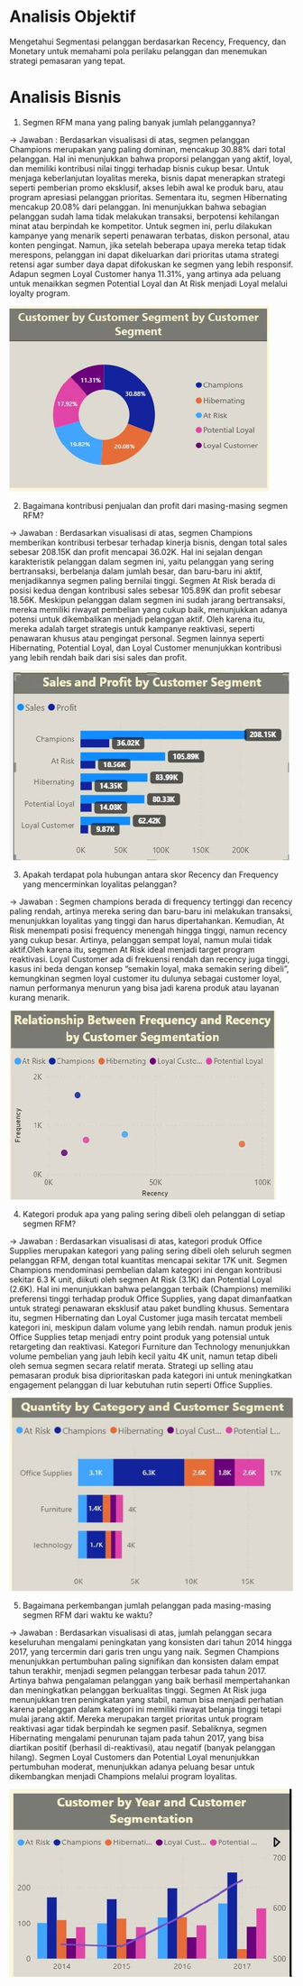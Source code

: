 # Analisis Objektif
  Mengetahui Segmentasi pelanggan berdasarkan Recency, Frequency, dan Monetary untuk memahami pola perilaku pelanggan dan menemukan strategi pemasaran yang tepat.

# Analisis Bisnis
1. Segmen RFM mana yang paling banyak jumlah pelanggannya?
   
-> Jawaban : Berdasarkan visualisasi di atas, segmen pelanggan Champions merupakan yang paling dominan, mencakup 30.88% dari total pelanggan. Hal ini menunjukkan bahwa proporsi pelanggan yang aktif, loyal, dan memiliki kontribusi nilai tinggi terhadap bisnis cukup besar. Untuk menjaga keberlanjutan loyalitas mereka, bisnis dapat menerapkan strategi seperti pemberian promo eksklusif, akses lebih awal ke produk baru, atau program apresiasi pelanggan prioritas.
Sementara itu, segmen Hibernating mencakup 20.08% dari pelanggan. Ini menunjukkan bahwa sebagian pelanggan sudah lama tidak melakukan transaksi, berpotensi kehilangan minat atau berpindah ke kompetitor. Untuk segmen ini, perlu dilakukan kampanye yang menarik seperti penawaran terbatas, diskon personal, atau konten pengingat. Namun, jika setelah beberapa upaya mereka tetap tidak merespons, pelanggan ini dapat dikeluarkan dari prioritas utama strategi retensi agar sumber daya dapat difokuskan ke segmen yang lebih responsif. Adapun segmen Loyal Customer hanya 11.31%, yang artinya ada peluang untuk menaikkan segmen Potential Loyal dan At Risk menjadi Loyal melalui loyalty program.

   ![img1](images/image1.jpg)

2. Bagaimana kontribusi penjualan dan profit dari masing-masing segmen RFM?
   
-> Jawaban : Berdasarkan visualisasi di atas, segmen Champions memberikan kontribusi terbesar terhadap kinerja bisnis, dengan total sales sebesar 208.15K dan profit mencapai 36.02K. Hal ini sejalan dengan karakteristik pelanggan dalam segmen ini, yaitu pelanggan yang sering bertransaksi, berbelanja dalam jumlah besar, dan baru-baru ini aktif, menjadikannya segmen paling bernilai tinggi.
Segmen At Risk berada di posisi kedua dengan kontribusi sales sebesar 105.89K dan profit sebesar 18.56K. Meskipun pelanggan dalam segmen ini sudah jarang bertransaksi, mereka memiliki riwayat pembelian yang cukup baik, menunjukkan adanya potensi untuk dikembalikan menjadi pelanggan aktif. Oleh karena itu, mereka adalah target strategis untuk kampanye reaktivasi, seperti penawaran khusus atau pengingat personal. Segmen lainnya seperti Hibernating, Potential Loyal, dan Loyal Customer menunjukkan kontribusi yang lebih rendah baik dari sisi sales dan profit.

   ![img2](images/imag2.jpg)

3. Apakah terdapat pola hubungan antara skor Recency dan Frequency yang mencerminkan loyalitas pelanggan?

-> Jawaban : Segmen champions berada di frequency tertinggi dan recency paling rendah, artinya mereka sering dan baru-baru ini melakukan transaksi, menunjukkan loyalitas yang tinggi dan harus dipertahankan. Kemudian, At Risk menempati posisi frequency menengah hingga tinggi, namun recency yang cukup besar. Artinya, pelanggan sempat loyal, namun mulai tidak aktif.Oleh karena itu, segmen At Risk ideal menjadi target program reaktivasi. Loyal Customer ada di frekuensi rendah dan recency juga tinggi, kasus ini beda dengan konsep “semakin loyal, maka semakin sering dibeli”, kemungkinan segmen loyal customer itu dulunya sebagai customer loyal, namun performanya menurun yang bisa jadi karena produk atau layanan kurang menarik.

  ![img3](images/image3.jpg)

4. Kategori produk apa yang paling sering dibeli oleh pelanggan di setiap segmen RFM?
   
-> Jawaban : Berdasarkan visualisasi di atas, kategori produk Office Supplies merupakan kategori yang paling sering dibeli oleh seluruh segmen pelanggan RFM, dengan total kuantitas mencapai sekitar 17K unit. Segmen Champions mendominasi pembelian dalam kategori ini
dengan kontribusi sekitar 6.3
K unit, diikuti oleh segmen At Risk (3.1K) dan Potential Loyal (2.6K). Hal ini menunjukkan bahwa pelanggan terbaik (Champions) memiliki preferensi tinggi terhadap produk Office Supplies, yang dapat dimanfaatkan untuk strategi penawaran eksklusif atau paket bundling khusus. Sementara itu, segmen Hibernating dan Loyal Customer juga masih tercatat membeli kategori ini, meskipun dalam volume yang lebih rendah. namun produk jenis Office Supplies tetap menjadi entry point produk yang potensial untuk retargeting dan reaktivasi.
Kategori Furniture dan Technology menunjukkan volume pembelian yang jauh lebih kecil yaitu 4K unit, namun tetap dibeli oleh semua segmen secara relatif merata. Strategi up selling atau pemasaran produk bisa diprioritaskan pada kategori ini untuk meningkatkan engagement pelanggan di luar kebutuhan rutin seperti Office Supplies.

  ![img4](images/image4.jpg)

5. Bagaimana perkembangan jumlah pelanggan pada masing-masing segmen RFM dari waktu ke waktu?
   
-> Jawaban : Berdasarkan visualisasi di atas, jumlah pelanggan secara keseluruhan mengalami peningkatan yang konsisten dari tahun 2014 hingga 2017, yang tercermin dari garis tren ungu yang naik. Segmen Champions menunjukkan pertumbuhan paling signifikan dan konsisten dalam empat tahun terakhir, menjadi segmen pelanggan terbesar pada tahun 2017. Artinya bahwa pengalaman pelanggan yang baik berhasil mempertahankan dan meningkatkan pelanggan berkualitas tinggi. Segmen At Risk juga menunjukkan tren peningkatan yang stabil, namun bisa menjadi perhatian karena pelanggan dalam kategori ini memiliki riwayat belanja tinggi tetapi mulai jarang aktif. Mereka merupakan target prioritas untuk program reaktivasi agar tidak berpindah ke segmen pasif.
Sebaliknya, segmen Hibernating mengalami penurunan tajam pada tahun 2017, yang bisa diartikan positif (berhasil di-reaktivasi), atau negatif (banyak pelanggan hilang). Segmen Loyal Customers dan Potential Loyal menunjukkan pertumbuhan moderat, menunjukkan adanya peluang besar untuk dikembangkan menjadi Champions melalui program loyalitas.

  ![img5](images/image5.jpg)
